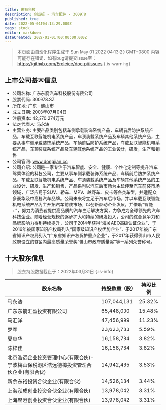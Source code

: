 ```yaml
---
title: 东箭科技
description: 创业板 - 汽车配件 - 300978
published: true
date: 2022-05-01T04:13:29.000Z
tags: stock
editor: markdown
dateCreated: 2022-01-01T00:00:00.000Z
---
```


> 本页面由自动化程序生成于 Sun May 01 2022 04:13:29 GMT+0800
> 内容可能存在错误，如有bug请提交issue至：https://github.com/Eroleice/doc-pi/issues
{.is-warning}

## 上市公司基本信息
- 公司名称: 广东东箭汽车科技股份有限公司
- 股票代码: 300978.SZ
- 所在地: 广东 - 佛山市
- 成立日期: 2003年07月04日
- 注册资本: 42,270.274万元
- 法定代表人: 马永涛
- 主营业务: 主要产品类别包括车侧承载装饰系统产品，车辆前后防护系统产品，车载互联智能机电系统产品，车顶装载系统产品及车辆其他系统产品，主要从事车侧承载装饰系统产品，车辆前后防护系统产品，车载互联智能机电系统产品，车顶装载系统产品及车辆其他系统产品的工业设计，研发，生产和销售
- 公司官网: www.dongjian.cc
- 公司介绍: 公司是一家专注于汽车智能、安全、健康、个性化定制等提升汽车驾乘体验的科技公司，主要从事车侧承载装饰系统产品、车辆前后防护系统产品、车载互联智能机电系统产品、车顶装载系统产品及车辆其他系统产品的工业设计、研发、生产和销售，产品系列以汽车后市场为主延伸至汽车前装市场领域，广泛应用于SUV、轿车、MPV、越野车、皮卡等各类车型，并适配众多豪华及中高档汽车品牌。公司未来将立足于汽车后市场，并以车载互联智能机电系统产品为主开拓汽车前装市场，以创新驱动企业发展，并借助“智能+”，努力为消费者提供高品质的汽车生活解决方案，力争成为全球领先的汽车科技企业。随着经营规模的逐步扩大和持续的研发投入，公司的综合竞争力和品牌影响力得到持续提升，公司于2014年获得“海关AEO高级认证企业”、于2016年被国家知识产权局列入“国家级知识产权优势企业”、于2017年被广东省知识产权局列入“广东省知识产权保护重点企业”，于2017年获得佛山市人民政府设立的辖区内最高质量荣誉奖“佛山市政府质量奖”等一系列荣誉称号。


## 十大股东信息
> 股东持股数据截止于：2022年03月31日
{.is-info}

| 股东名称 | 持股数量（股） | 持股比例 |
| --- | --- | --- |
| 马永涛 | 107,044,131 | 25.32% |
| 广东东箭汇盈投资有限公司 | 65,448,000 | 15.48% |
| 马汇洋 | 47,456,999 | 11.23% |
| 罗军 | 23,623,783 | 5.59% |
| 夏炎华 | 16,158,784 | 3.82% |
| 陈梓佳 | 16,158,784 | 3.82% |
| 北京浩远企业投资管理中心(有限合伙)-宁波梅山保税港区浩远德樟投资管理合伙企业(有限合伙) | 14,942,465 | 3.53% |
| 新余东裕投资合伙企业(有限合伙) | 14,526,184 | 3.44% |
| 上海泓成创业投资合伙企业(有限合伙) | 13,978,042 | 3.31% |
| 上海聚澄创业投资合伙企业(有限合伙) | 13,978,042 | 3.31% |




